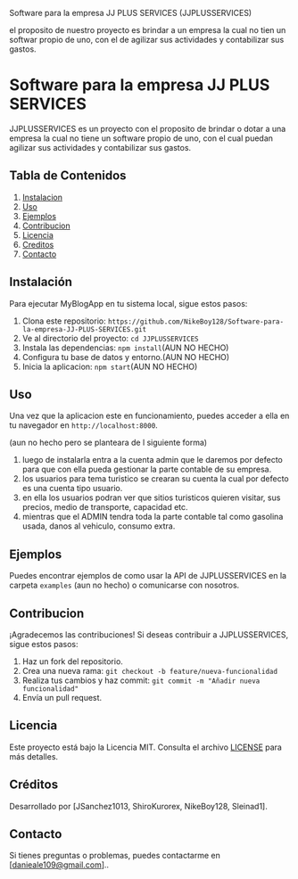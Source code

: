 Software para la empresa JJ PLUS SERVICES  (JJPLUSSERVICES)

el proposito de nuestro proyecto es brindar a un empresa la cual no tien un softwar propio de uno, con el de agilizar sus actividades y contabilizar sus gastos.

# Software para la empresa JJ PLUS SERVICES

JJPLUSSERVICES es un proyecto con el proposito de brindar o dotar a una empresa la cual no tiene un software propio de uno, con el cual puedan agilizar sus actividades y contabilizar sus gastos.

## Tabla de Contenidos
1. [Instalacion](#instalacion)
2. [Uso](#uso)
3. [Ejemplos](#ejemplos)
4. [Contribucion](#contribucion)
5. [Licencia](#licencia)
6. [Creditos](#creditos)
7. [Contacto](#contacto)

## Instalación

Para ejecutar MyBlogApp en tu sistema local, sigue estos pasos:

1. Clona este repositorio: `https://github.com/NikeBoy128/Software-para-la-empresa-JJ-PLUS-SERVICES.git`
2. Ve al directorio del proyecto: `cd JJPLUSSERVICES`
3. Instala las dependencias: `npm install`(AUN NO HECHO)
4. Configura tu base de datos y entorno.(AUN NO HECHO)
5. Inicia la aplicacion: `npm start`(AUN NO HECHO)

## Uso

Una vez que la aplicacion este en funcionamiento, puedes acceder a ella en tu navegador en `http://localhost:8000`.

(aun no hecho pero se planteara de l siguiente forma)
1. luego de instalarla entra a la cuenta admin que le daremos por defecto para que con ella pueda gestionar la parte contable de su empresa.
2. los usuarios para tema turistico se crearan su cuenta la cual por defecto es una cuenta tipo usuario.
3. en ella los usuarios podran ver que sitios turisticos quieren visitar, sus precios, medio de transporte, capacidad etc.
4. mientras que el ADMIN tendra toda la parte contable tal como gasolina usada, danos al vehiculo, consumo extra.

## Ejemplos

Puedes encontrar ejemplos de como usar la API de JJPLUSSERVICES en la carpeta `examples` (aun no hecho) o comunicarse con nosotros.

## Contribucion

¡Agradecemos las contribuciones! Si deseas contribuir a JJPLUSSERVICES, sigue estos pasos:

1. Haz un fork del repositorio.
2. Crea una nueva rama: `git checkout -b feature/nueva-funcionalidad`
3. Realiza tus cambios y haz commit: `git commit -m "Añadir nueva funcionalidad"`
4. Envía un pull request.

## Licencia

Este proyecto está bajo la Licencia MIT. Consulta el archivo [LICENSE](LICENSE) para más detalles.

## Créditos

Desarrollado por [JSanchez1013, ShiroKurorex, NikeBoy128, Sleinad1].

## Contacto

Si tienes preguntas o problemas, puedes contactarme en [danieale109@gmail.com]..